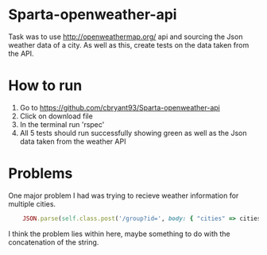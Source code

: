 # Sparta-openweather-api
Task was to use http://openweathermap.org/ api and sourcing the Json weather data of a city.
As well as this, create tests on the data taken from the API.

# How to run

1. Go to https://github.com/cbryant93/Sparta-openweather-api
2. Click on download file
3. In the terminal run 'rspec'
4. All 5 tests should run successfully showing green as well as the Json data taken from the weather API

# Problems

One major problem I had was trying to recieve weather information for multiple cities.

```ruby
    JSON.parse(self.class.post('/group?id=', body: { "cities" => cities_array}'&appid=3c1bcc478fe0361e6d167ef0953e51fe').body)
```

I think the problem lies within here, maybe something to do with the concatenation of the string.
